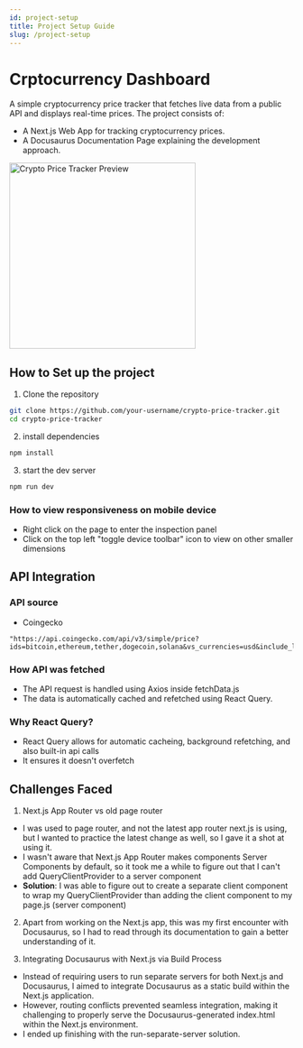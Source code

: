 ```yaml
---
id: project-setup
title: Project Setup Guide
slug: /project-setup
---
```


# Crptocurrency Dashboard

A simple cryptocurrency price tracker that fetches live data from a public API and displays real-time prices. The project consists of:
- A Next.js Web App for tracking cryptocurrency prices.
- A Docusaurus Documentation Page explaining the development approach.

<img src="/img/screenshot.png" alt="Crypto Price Tracker Preview" width="330"/>

## How to Set up the project

1. Clone the repository
```bash
git clone https://github.com/your-username/crypto-price-tracker.git
cd crypto-price-tracker
```

2. install dependencies
```bash
npm install
```

3. start the dev server
```bash
npm run dev
```

### How to view responsiveness on mobile device
- Right click on the page to enter the inspection panel
- Click on the top left "toggle device toolbar" icon to view on other smaller dimensions

## API Integration

### API source
- Coingecko
```
"https://api.coingecko.com/api/v3/simple/price?ids=bitcoin,ethereum,tether,dogecoin,solana&vs_currencies=usd&include_last_updated_at=true&include_24hr_change=true"
```
### How API was fetched
- The API request is handled using Axios inside fetchData.js
- The data is automatically cached and refetched using React Query.

### Why React Query?
- React Query allows for automatic cacheing, background refetching, and also built-in api calls
- It ensures it doesn't overfetch

## Challenges Faced
1. Next.js App Router vs old page router
- I was used to page router, and not the latest app router next.js is using, but I wanted to practice the latest change as well, so I gave it a shot at using it.
- I wasn't aware that Next.js App Router makes components Server Components by default, so it took me a while to figure out that I can't add QueryClientProvider to a server component
- **Solution**: I was able to figure out to create a separate client component to wrap my QueryClientProvider than adding the client component to my page.js (server component)

2. Apart from working on the Next.js app, this was my first encounter with Docusaurus, so I had to read through its documentation to gain a better understanding of it.

3. Integrating Docusaurus with Next.js via Build Process
- Instead of requiring users to run separate servers for both Next.js and Docusaurus, I aimed to integrate Docusaurus as a static build within the Next.js application.
- However, routing conflicts prevented seamless integration, making it challenging to properly serve the Docusaurus-generated index.html within the Next.js environment.
- I ended up finishing with the run-separate-server solution.
   
